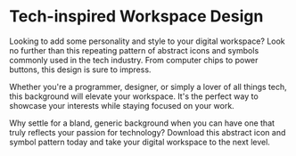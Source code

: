 <!--font:Poppins-->

# Tech-inspired Workspace Design

Looking to add some personality and style to your digital workspace? Look no further than this repeating pattern of abstract icons and symbols commonly used in the tech industry. From computer chips to power buttons, this design is sure to impress.

Whether you're a programmer, designer, or simply a lover of all things tech, this background will elevate your workspace. It's the perfect way to showcase your interests while staying focused on your work.

Why settle for a bland, generic background when you can have one that truly reflects your passion for technology? Download this abstract icon and symbol pattern today and take your digital workspace to the next level.

<!--

Write me markdown content of website with wallpaper:

"A wallpaper with a repeating pattern of abstract icons and symbols commonly used in the tech industry, such as computer chips and power buttons."

The header of the page should not be copy of the text but rather a real content of the website which is using this wallpaper.


---


# Tech-inspired Wallpaper for Your Desktop

Add some tech flair to your desktop with this wallpaper featuring a repeating pattern of abstract icons and symbols commonly used in the tech industry. The design includes computer chips, power buttons, and other familiar shapes that will make you feel right at home in the digital world.

Whether you're a programmer, designer, or simply a tech enthusiast, this wallpaper is sure to impress. It's perfect for adding a touch of personality to your workspace and showing off your love for all things tech.

So why settle for a boring, generic wallpaper when you can have one that truly reflects your interests? Download this tech-inspired wallpaper today and give your desktop the upgrade it deserves!


---


Heading should not include word "wallpaper". The website should not be about the wallpaper itself, wallpaper is just a related background, rewrite whole content.


---


# Elevate Your Tech Game with Abstract Icons and Symbols

Looking to add some tech-inspired style to your digital workspace? Look no further than this repeating pattern of abstract icons and symbols commonly used in the tech industry. From computer chips to power buttons, this design is sure to impress.

Whether you're a programmer, designer, or simply a lover of all things tech, this background will elevate your digital game. It's the perfect way to show off your personality and interests while staying focused on the task at hand.

So why settle for a bland, generic background when you can have one that truly reflects your passion for technology? Download this abstract icon and symbol pattern today and take your digital workspace to the next level.


---


Heading is too long, rewrite whole content.


---


# Add Some Tech-Inspired Style to Your Digital Workspace

Upgrade your digital workspace with this repeating pattern of abstract icons and symbols commonly used in the tech industry. The design features computer chips, power buttons, and other familiar shapes that will add a touch of personality to your desktop.

Whether you're a programmer, designer, or simply a lover of all things tech, this background is sure to impress. It's the perfect way to showcase your interests while staying focused on your work.

Why settle for a boring, generic background when you can have one that truly reflects your passion for technology? Download this abstract icon and symbol pattern today and take your digital workspace to the next level.


---


Heading is too long, rewrite whole content.


---


# Elevate Your Workspace with Tech-Inspired Design

Looking to add some personality and style to your digital workspace? Look no further than this repeating pattern of abstract icons and symbols commonly used in the tech industry. From computer chips to power buttons, this design is sure to impress.

Whether you're a programmer, designer, or simply a lover of all things tech, this background will elevate your workspace. It's the perfect way to showcase your interests while staying focused on your work.

Why settle for a bland, generic background when you can have one that truly reflects your passion for technology? Download this abstract icon and symbol pattern today and take your digital workspace to the next level.


---


Write me a Google font which is best fitting for the website.

Pick from the list:
- Roboto
- Open Sans
- Lobster
- Playfair Display
- Inter
- Great Vibes
- Poppins
- Exo 2
- Orbitron
- Barlow Condensed
- IBM Plex Sans
- Futura
- Raleway
- Montserrat
- Alegreya
- Dancing Script
- Lato


Write just the font name nothing else.


---


Poppins

-->
